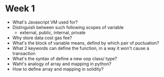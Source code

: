 # Week 1
* What's Javascript VM used for?
* Distinguish between such following scopes of variable
    * external, public, internal, private
* Why store data cost gas fee?
* What's the block of variable means, defind by which pair of puctuation?
* What 2 keywords can define the function, in a way it won't cause a transaction
* What's the syntax of define a new oop class/ type?
* Waht's analogy of array and mapping in python?
* How to define array and mapping in solidity?


